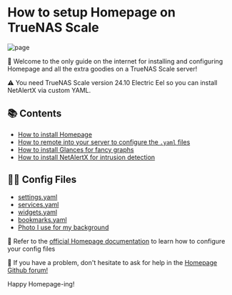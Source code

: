 # How to setup Homepage on TrueNAS Scale

![page](https://github.com/user-attachments/assets/ba189fcd-bdd4-4ba0-8ad7-826c41852aca)

👋 Welcome to the only guide on the internet for installing and configuring Homepage and all the extra goodies on a TrueNAS Scale server!

⚠️ You need TrueNAS Scale version 24.10 Electric Eel so you can install NetAlertX via custom YAML.

## 📚 **Contents**
+ [How to install Homepage](https://github.com/owennewo-photo/setup-Homepage-on-TrueNAS/blob/main/Homepage-install.md)
+ [How to remote into your server to configure the `.yaml` files](https://github.com/owennewo-photo/setup-Homepage-on-TrueNAS/blob/main/SSH-guide.md)
+ [How to install Glances for fancy graphs](https://github.com/owennewo-photo/setup-Homepage-on-TrueNAS/blob/main/Glances-install.md)
+ [How to install NetAlertX for intrusion detection](https://github.com/owennewo-photo/setup-Homepage-on-TrueNAS/blob/main/NetAlertX-install.md)

## 🧑‍💻 **Config Files**
+ [settings.yaml](https://github.com/owennewo-photo/setup-Homepage-on-TrueNAS/blob/main/settings.yaml)
+ [services.yaml](https://github.com/owennewo-photo/setup-Homepage-on-TrueNAS/blob/main/services.yaml)
+ [widgets.yaml](https://github.com/owennewo-photo/setup-Homepage-on-TrueNAS/blob/main/widgets.yaml)
+ [bookmarks.yaml](https://github.com/owennewo-photo/setup-Homepage-on-TrueNAS/blob/main/bookmarks.yaml)
+ [Photo I use for my background](https://github.com/owennewo-photo/setup-Homepage-on-TrueNAS/blob/main/seascape.jpg)

📄 Refer to the [official Homepage documentation](https://gethomepage.dev/configs/) to learn how to configure your config files

🤔 If you have a problem, don't hesitate to ask for help in the [Homepage Github forum!](https://github.com/gethomepage/homepage/discussions)

Happy Homepage-ing!
